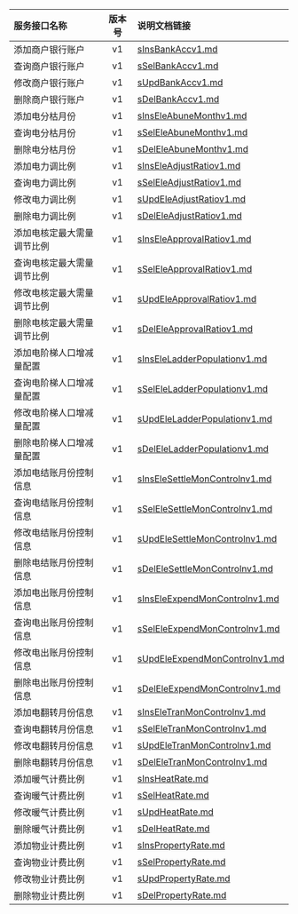  
| 服务接口名称 | 版本号 | 说明文档链接 |  
| :----------------- | :-----: | :---------------- |  
| 添加商户银行账户 | v1 | [sInsBankAccv1.md](https://github.com/Zhang-Monica/gitMd/blob/master/supsysconfig_v1/sInsBankAccv1.md) |  
| 查询商户银行账户 | v1 | [sSelBankAccv1.md](https://github.com/Zhang-Monica/gitMd/blob/master/supsysconfig_v1/sSelBankAccv1.md) |  
| 修改商户银行账户 | v1 | [sUpdBankAccv1.md](https://github.com/Zhang-Monica/gitMd/blob/master/supsysconfig_v1/sUpdBankAccv1.md) |  
| 删除商户银行账户 | v1 | [sDelBankAccv1.md](https://github.com/Zhang-Monica/gitMd/blob/master/supsysconfig_v1/sDelBankAccv1.md) |  
| 添加电分枯月份 | v1 | [sInsEleAbuneMonthv1.md](https://github.com/Zhang-Monica/gitMd/blob/master/supsysconfig_v1/sInsEleAbuneMonthv1.md) |  
| 查询电分枯月份 | v1 | [sSelEleAbuneMonthv1.md](https://github.com/Zhang-Monica/gitMd/blob/master/supsysconfig_v1/sSelEleAbuneMonthv1.md) |  
| 删除电分枯月份 | v1 | [sDelEleAbuneMonthv1.md](https://github.com/Zhang-Monica/gitMd/blob/master/supsysconfig_v1/sDelEleAbuneMonthv1.md) |  
| 添加电力调比例 | v1 | [sInsEleAdjustRatiov1.md](https://github.com/Zhang-Monica/gitMd/blob/master/supsysconfig_v1/sInsEleAdjustRatiov1.md) |  
| 查询电力调比例 | v1 | [sSelEleAdjustRatiov1.md](https://github.com/Zhang-Monica/gitMd/blob/master/supsysconfig_v1/sSelEleAdjustRatiov1.md) |  
| 修改电力调比例 | v1 | [sUpdEleAdjustRatiov1.md](https://github.com/Zhang-Monica/gitMd/blob/master/supsysconfig_v1/sUpdEleAdjustRatiov1.md) |  
| 删除电力调比例 | v1 | [sDelEleAdjustRatiov1.md](https://github.com/Zhang-Monica/gitMd/blob/master/supsysconfig_v1/sDelEleAdjustRatiov1.md) |  
| 添加电核定最大需量调节比例 | v1 | [sInsEleApprovalRatiov1.md](https://github.com/Zhang-Monica/gitMd/blob/master/supsysconfig_v1/sInsEleApprovalRatiov1.md) |  
| 查询电核定最大需量调节比例 | v1 | [sSelEleApprovalRatiov1.md](https://github.com/Zhang-Monica/gitMd/blob/master/supsysconfig_v1/sSelEleApprovalRatiov1.md) |  
| 修改电核定最大需量调节比例 | v1 | [sUpdEleApprovalRatiov1.md](https://github.com/Zhang-Monica/gitMd/blob/master/supsysconfig_v1/sUpdEleApprovalRatiov1.md) |  
| 删除电核定最大需量调节比例 | v1 | [sDelEleApprovalRatiov1.md](https://github.com/Zhang-Monica/gitMd/blob/master/supsysconfig_v1/sDelEleApprovalRatiov1.md) |  
| 添加电阶梯人口增减量配置 | v1 | [sInsEleLadderPopulationv1.md](https://github.com/Zhang-Monica/gitMd/blob/master/supsysconfig_v1/sInsEleLadderPopulationv1.md) |  
| 查询电阶梯人口增减量配置 | v1 | [sSelEleLadderPopulationv1.md](https://github.com/Zhang-Monica/gitMd/blob/master/supsysconfig_v1/sSelEleLadderPopulationv1.md) |  
| 修改电阶梯人口增减量配置 | v1 | [sUpdEleLadderPopulationv1.md](https://github.com/Zhang-Monica/gitMd/blob/master/supsysconfig_v1/sUpdEleLadderPopulationv1.md) |  
| 删除电阶梯人口增减量配置 | v1 | [sDelEleLadderPopulationv1.md](https://github.com/Zhang-Monica/gitMd/blob/master/supsysconfig_v1/sDelEleLadderPopulationv1.md) |  
| 添加电结账月份控制信息 | v1 | [sInsEleSettleMonControlnv1.md](https://github.com/Zhang-Monica/gitMd/blob/master/supsysconfig_v1/sInsEleSettleMonControlnv1.md) |  
| 查询电结账月份控制信息 | v1 | [sSelEleSettleMonControlnv1.md](https://github.com/Zhang-Monica/gitMd/blob/master/supsysconfig_v1/sSelEleSettleMonControlnv1.md) |  
| 修改电结账月份控制信息 | v1 | [sUpdEleSettleMonControlnv1.md](https://github.com/Zhang-Monica/gitMd/blob/master/supsysconfig_v1/sUpdEleSettleMonControlnv1.md) |  
| 删除电结账月份控制信息 | v1 | [sDelEleSettleMonControlnv1.md](https://github.com/Zhang-Monica/gitMd/blob/master/supsysconfig_v1/sDelEleSettleMonControlnv1.md) |  
| 添加电出账月份控制信息 | v1 | [sInsEleExpendMonControlnv1.md](https://github.com/Zhang-Monica/gitMd/blob/master/supsysconfig_v1/sInsEleExpendMonControlnv1.md) |  
| 查询电出账月份控制信息 | v1 | [sSelEleExpendMonControlnv1.md](https://github.com/Zhang-Monica/gitMd/blob/master/supsysconfig_v1/sSelEleExpendMonControlnv1.md) |  
| 修改电出账月份控制信息 | v1 | [sUpdEleExpendMonControlnv1.md](https://github.com/Zhang-Monica/gitMd/blob/master/supsysconfig_v1/sUpdEleExpendMonControlnv1.md) |  
| 删除电出账月份控制信息 | v1 | [sDelEleExpendMonControlnv1.md](https://github.com/Zhang-Monica/gitMd/blob/master/supsysconfig_v1/sDelEleExpendMonControlnv1.md) |  
| 添加电翻转月份信息 | v1 | [sInsEleTranMonControlnv1.md](https://github.com/Zhang-Monica/gitMd/blob/master/supsysconfig_v1/sInsEleTranMonControlnv1.md) |  
| 查询电翻转月份信息 | v1 | [sSelEleTranMonControlnv1.md](https://github.com/Zhang-Monica/gitMd/blob/master/supsysconfig_v1/sSelEleTranMonControlnv1.md) |  
| 修改电翻转月份信息 | v1 | [sUpdEleTranMonControlnv1.md](https://github.com/Zhang-Monica/gitMd/blob/master/supsysconfig_v1/sUpdEleTranMonControlnv1.md) |  
| 删除电翻转月份信息 | v1 | [sDelEleTranMonControlnv1.md](https://github.com/Zhang-Monica/gitMd/blob/master/supsysconfig_v1/sDelEleTranMonControlnv1.md) |  
| 添加暖气计费比例 | v1 | [sInsHeatRate.md](https://github.com/Zhang-Monica/gitMd/blob/master/supsysconfig_v1/sInsHeatRate.md) |  
| 查询暖气计费比例 | v1 | [sSelHeatRate.md](https://github.com/Zhang-Monica/gitMd/blob/master/supsysconfig_v1/sSelHeatRate.md) |  
| 修改暖气计费比例 | v1 | [sUpdHeatRate.md](https://github.com/Zhang-Monica/gitMd/blob/master/supsysconfig_v1/sUpdHeatRate.md) |  
| 删除暖气计费比例 | v1 | [sDelHeatRate.md](https://github.com/Zhang-Monica/gitMd/blob/master/supsysconfig_v1/sDelHeatRate.md) |  
| 添加物业计费比例 | v1 | [sInsPropertyRate.md](https://github.com/Zhang-Monica/gitMd/blob/master/supsysconfig_v1/sInsPropertyRate.md) |  
| 查询物业计费比例 | v1 | [sSelPropertyRate.md](https://github.com/Zhang-Monica/gitMd/blob/master/supsysconfig_v1/sSelPropertyRate.md) |  
| 修改物业计费比例 | v1 | [sUpdPropertyRate.md](https://github.com/Zhang-Monica/gitMd/blob/master/supsysconfig_v1/sUpdPropertyRate.md) |  
| 删除物业计费比例 | v1 | [sDelPropertyRate.md](https://github.com/Zhang-Monica/gitMd/blob/master/supsysconfig_v1/sDelPropertyRate.md) |  
  
